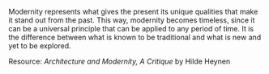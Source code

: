 ---
---

Modernity represents what gives the present its unique qualities that make it stand out from the past. This way, modernity becomes timeless, since it can be a universal principle that can be applied to any period of time. It is the difference between what is known to be traditional and what is new and yet to be explored. 

Resource: _Architecture and Modernity, A Critique_ by Hilde Heynen